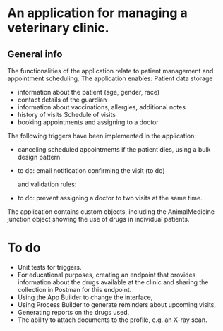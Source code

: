 # An application for managing a veterinary clinic.

## General info
The functionalities of the application relate to patient management and appointment scheduling.
The application enables:
Patient data storage
- information about the patient (age, gender, race)
- contact details of the guardian
- information about vaccinations, allergies, additional notes
- history of visits
Schedule of visits
- booking appointments and assigning to a doctor

The following triggers have been implemented in the application:
- canceling scheduled appointments if the patient dies, using a bulk design pattern
- to do: email notification confirming the visit (to do)

  and validation rules:
- to do: prevent assigning a doctor to two visits at the same time.

The application contains custom objects, including the AnimalMedicine junction object showing the use of drugs in individual patients.

# To do

- Unit tests for triggers.
- For educational purposes, creating an endpoint that provides information about the drugs available at the clinic and sharing the collection in Postman for this endpoint.
- Using the App Builder to change the interface,
- Using Process Builder to generate reminders about upcoming visits,
- Generating reports on the drugs used,
- The ability to attach documents to the profile, e.g. an X-ray scan.